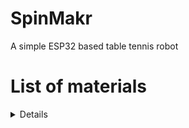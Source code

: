 # SpinMakr
A simple ESP32 based table tennis robot
# List of materials
<details>
Some of they were bought in bulk, because it was easier for me to buy it from amazon/aliexpress rather than local market.
  
| Part               | Model                                | Quantity needed | Reference Link                                       |
|--------------------|--------------------------------------|-----------------|------------------------------------------------------|
| BLDC Motors        | A2208 KV1400                         | 3               | https://www.aliexpress.us/item/2255800409217841.html |
| Feeding Motor      | JGY370 23rpm 12V                     | 1               | https://www.aliexpress.us/item/2251832868183245.html |
| Cables             | 16 AWG silicon cable 10m             | 1               | https://www.aliexpress.us/item/3256802515538882.html |
| ESP32              | ESP32-CH9102X 30 Pin                 | 1               | https://www.aliexpress.us/item/3256801449980777.html |
| female socket      | 15 pin female header socket          | 2               | https://www.amazon.com/gp/product/B0BZP9G3JX         |
| Motor driver       | L293d                                | 1               | https://www.amazon.com/gp/product/B0992Q7ZY1         |
| Ball bearings      | 1500 count                           | 1               | https://www.amazon.com/gp/product/B000HKKY7C         |
| Bullet connector   | 2mm (10 pair)                        | 2               | https://www.aliexpress.us/item/2251832650890588.html |
| Shrink tubing      | D4mm x L5m                           | 1               | https://www.aliexpress.us/item/2251832652651178.html |
| Brass inserts      | M3 x D5.0 x L4.0 (100pcs)            | 1               | https://www.aliexpress.us/item/2255800046543591.html |
| IR sensor          | -                                    | 1               | https://www.aliexpress.us/item/2251832135649843.html |
| ESC controllers    | 4 pieces                             | 1               | https://www.aliexpress.us/item/3256801079565080.html |
| Servos             | DS3218 Pro-180 20kg-cm               | 2               | https://www.aliexpress.us/item/2251801756814911.html |
| Bearings           | 3x8x4mm                              | 2               | https://www.amazon.com/gp/product/B00ZHSRCFQ         |
| Power supply       | MEANWELL LRS-350-12                  | 1               | https://www.amazon.com/gp/product/B07VTLJS18/        |
| Buck converter     | LM2596                               | 3               | https://www.amazon.com/gp/product/B076H3XHXP         |
| 5ohm resistor      | 5W                                   | 1               | https://www.amazon.com/dp/B09TXD9NKR                 |
| 1kOhm              | 1/4W                                 | 3               | -                                                    |
| Transistor         | TIP-147 package TO-247               | 1               | -                                                    |
| Schottky Diode     | MBR2035 or equivalent package TO-220 | 1               | -                                                    |
| Capacitor          | 35V electolytic                      | 1               | -                                                    |
| Energy Dumper      | order it on JLCPCB                   | 1               | Gerber download link: toDo                           |
| ESP32 robot shield | order it on JLCPCB                   | 1               | Gerber download link: toDo                           |
| Male pin headers   | 40 pin                               | 1               | -                                                    |
| M3 bolts           | various lengths                      | 12              | https://www.amazon.com/gp/product/B0BMQFHDBH         |
</details>

